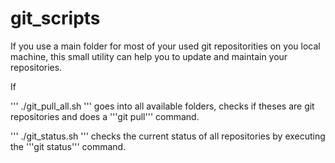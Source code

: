 # git_scripts
If you use a main folder for most of your used git repositorities on you local machine, this small utility can help you to update and maintain your repositories. 

If



''' ./git_pull_all.sh ''' goes into all available folders, checks if theses are git repositories and does a '''git pull''' command. 

''' ./git_status.sh ''' checks the current status of all repositories by executing the '''git status''' command. 
